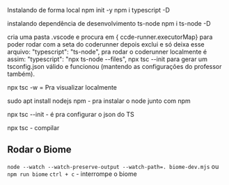 Instalando de forma local
npm init -y
npm i typescript -D

instalando dependência de desenvolvimento
ts-node
npm i ts-node -D


cria uma pasta .vscode e procura em { ccde-runner.executorMap}
para poder rodar com a seta do coderunner
depois exclui e só deixa esse arquivo: "typescript": "ts-node",
pra rodar o coderunner localmente é assim: "typescript": "npx ts-node --files",
npx tsc --init  para gerar um tsconfig.json válido e funcionou (mantendo as configurações do professor também).

npx tsc -w  = Pra visualizar localmente

sudo apt install nodejs npm - pra instalar o node junto com npm

npx tsc --init - é pra configurar o json do TS

npx tsc - compilar

## Rodar o Biome

`node --watch --watch-preserve-output --watch-path=. biome-dev.mjs` ou `npm run biome`
`ctrl + c` - interrompe o biome
